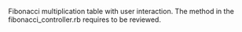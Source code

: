 Fibonacci multiplication table with user interaction. The method in the fibonacci_controller.rb requires to be reviewed.
